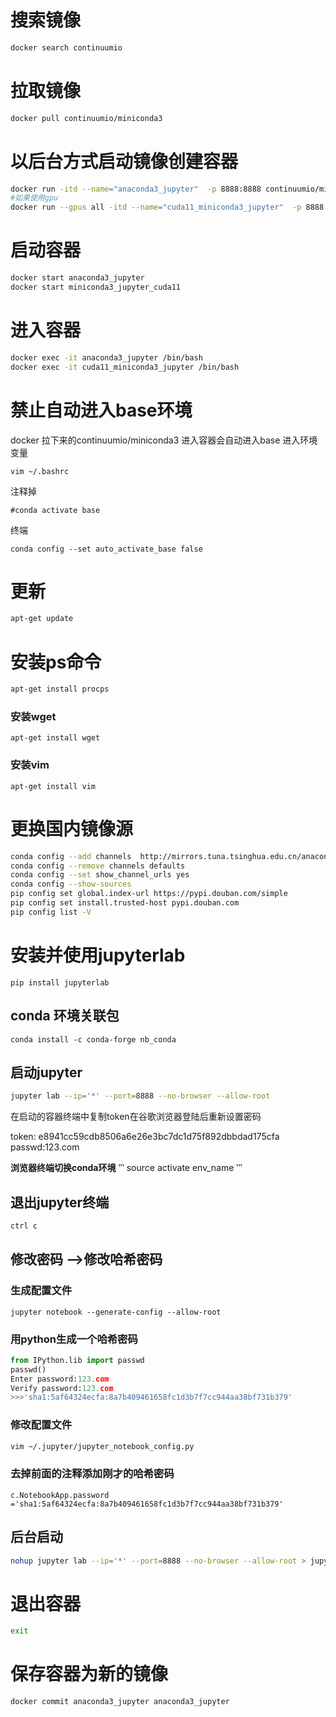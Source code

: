 # 搜索镜像

```bash
docker search continuumio
```

# 拉取镜像

```bash
docker pull continuumio/miniconda3
```

# 以后台方式启动镜像创建容器

```bash
docker run -itd --name="anaconda3_jupyter"  -p 8888:8888 continuumio/miniconda3 /bin/bash
#如果使用gpu
docker run --gpus all -itd --name="cuda11_miniconda3_jupyter"  -p 8888:8888  cuda11:centos7 /bin/bash
```

# 启动容器

```bash
docker start anaconda3_jupyter
docker start miniconda3_jupyter_cuda11
```

# 进入容器

```bash
docker exec -it anaconda3_jupyter /bin/bash
docker exec -it cuda11_miniconda3_jupyter /bin/bash
```
# 禁止自动进入base环境
docker 拉下来的continuumio/miniconda3 进入容器会自动进入base
进入环境变量
```
vim ~/.bashrc
```
注释掉
```
#conda activate base
```
终端
```
conda config --set auto_activate_base false
```

# 更新

```bash
apt-get update
```

# 安装ps命令

```bash
apt-get install procps
```

### 安装wget
```
apt-get install wget
```

### 安装vim
```
apt-get install vim 
```

# 更换国内镜像源

```bash
conda config --add channels  http://mirrors.tuna.tsinghua.edu.cn/anaconda/pkgs/main/
conda config --remove channels defaults
conda config --set show_channel_urls yes
conda config --show-sources
pip config set global.index-url https://pypi.douban.com/simple 
pip config set install.trusted-host pypi.douban.com
pip config list -V
```

# 安装并使用jupyterlab
 
```
pip install jupyterlab
```
## conda 环境关联包
```
conda install -c conda-forge nb_conda
```
## 启动jupyter

```bash
jupyter lab --ip='*' --port=8888 --no-browser --allow-root
```

在启动的容器终端中复制token在谷歌浏览器登陆后重新设置密码

token: e8941cc59cdb8506a6e26e3bc7dc1d75f892dbbdad175cfa
passwd:123.com

**浏览器终端切换conda环境**
‵‵‵
source activate env_name
‵‵‵
## 退出jupyter终端

```bash
ctrl c
```

## 修改密码 -->修改哈希密码

### 生成配置文件

```
jupyter notebook --generate-config --allow-root
```

### 用python生成一个哈希密码

```python
from IPython.lib import passwd
passwd()
Enter password:123.com
Verify password:123.com
>>>'sha1:5af64324ecfa:8a7b409461658fc1d3b7f7cc944aa38bf731b379'
```

### 修改配置文件

```bash
vim ~/.jupyter/jupyter_notebook_config.py
```

### 去掉前面的注释添加刚才的哈希密码

```vim
c.NotebookApp.password ='sha1:5af64324ecfa:8a7b409461658fc1d3b7f7cc944aa38bf731b379'
```

## 后台启动

```bash
nohup jupyter lab --ip='*' --port=8888 --no-browser --allow-root > jupyter.log 2>&1 &
```

# 退出容器

```bash
exit
```

# 保存容器为新的镜像

```bash
docker commit anaconda3_jupyter anaconda3_jupyter
```
